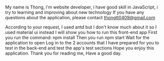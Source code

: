 My name is Thong, i'm website developer, i have good skill in JavaScript, i try to learning and improving about new technology
If you have any questions about the application, please contact thongtt0409@gmail.com

According to your request, I used antd but I don't know much about it so I used material ui instead
I will show you how to run this front-end app
First you run the command:
npm install
Then you run
npm start
Wait for the application to open Log in to the 2 accounts that I have prepared for you to test in the back-end
and test the app's test sections
Hope you enjoy this application.
Thank you for reading me,
Have a good day.
